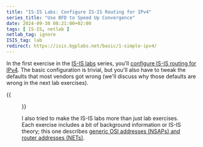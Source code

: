 ```yaml
---
title: "IS-IS Labs: Configure IS-IS Routing for IPv4"
series_title: "Use BFD to Speed Up Convergence"
date: 2024-09-30 08:21:00+02:00
tags: [ IS-IS, netlab ]
netlab_tag: ignore
ISIS_tag: lab
redirect: https://isis.bgplabs.net/basic/1-simple-ipv4/
---
```

In the first exercise in the [IS-IS labs](https://isis.bgplabs.net/) series, you'll [configure IS-IS routing for IPv4](https://isis.bgplabs.net/basic/1-simple-ipv4/). The basic configuration is trivial, but you'll also have to tweak the defaults that most vendors got wrong (we'll discuss why those defaults are wrong in the next lab exercises).

{{<figure src="https://isis.bgplabs.net/basic/topology-simple-ipv4.png">}}

I also tried to make the IS-IS labs more than just lab exercises. Each exercise includes a bit of background information or IS-IS theory; this one describes [generic OSI addresses (NSAPs) and router addresses (NETs)](https://isis.bgplabs.net/basic/1-simple-ipv4/#bg).
